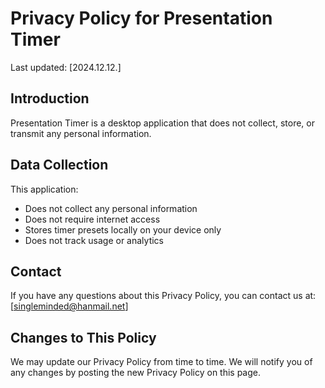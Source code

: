 # Privacy Policy for Presentation Timer

Last updated: [2024.12.12.]

## Introduction
Presentation Timer is a desktop application that does not collect, store, or transmit any personal information.

## Data Collection
This application:
- Does not collect any personal information
- Does not require internet access
- Stores timer presets locally on your device only
- Does not track usage or analytics

## Contact
If you have any questions about this Privacy Policy, you can contact us at:
[singleminded@hanmail.net]

## Changes to This Policy
We may update our Privacy Policy from time to time. We will notify you of any changes by posting the new Privacy Policy on this page.
